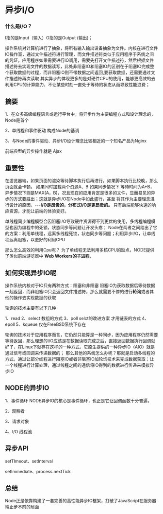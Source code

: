 # 异步I/O

### 什么是I/O？
I指的是Input（输入）O指的是Output (输出)；

操作系统对计算机进行了抽象，将所有输入输出设备抽象为文件。内核在进行文件IO操作室，通过文件描述符进行管理，而文件描述符类似于应用程序于系统之间的凭证，应用程序如果需要进行IO调用，需要先打开文件描述符，然后根据文件描述符去实现文件的数据读写，此处非阻塞IO和阻塞IO的区别在于阻塞IO完成整个获取数据的过程，而非阻塞IO则不带数据之间返回,要获取数据，还需要通过文件描述符再次读取
其实异步的体现更多的是对硬件CPU的使用，能够更高效的去利用CPU的计算能力，不让某些时刻一直处于等待的状态从而导致性能浪费；

## 摘要
1、在众多高级编程语言或运行平台中，将异步作为主要编程方式和设计理念的，Node是首个

2、单线程和事件驱动 构成Node的基调

3、与Node的事件驱动、异步I/O设计理念比较相近的一个知名产品为Nginx

前端典型的异步操作就是 Ajax

## 重要性
在游览器端，如果页面的渲染等待脚本执行后再进行，如果脚本执行比较晚，那么页面就会卡顿，
如果同时加载两个资源A、B 如果同步情况下 等待时间为A+B，异步情况下则是MAX(A，B)，况且现在的应用肯定是很多的文件，显而易见的异步的方式要胜出；这就是异步I/O在Node中如此盛行，甚至
将其作为主要理念进行设计的原因，---**I/O是昂贵的，分布式I/O是更昂贵的。** 只有后端能够快速的响应资源，才能让前端的体验变好。
  
单线程同步编程模型会因阻塞I/O导致硬件资源得不到更优的使用，多线程编程模型也因为编程中的死锁，状态同步等问题让开发头疼；
Node在两者之间给出了它的方案：利用单线程，远离多线程死锁，状态同步等问题；利用异步I/O，让单线程远离阻塞，以更好的利用CPU

那么怎么高效的利用Cpu呢？
为了单线程无法利用多核CPU的缺点，NODE提供了类似前端游览器中 **Web Workers的子进程**，

## 如何实现异步IO呢
操作系统内核对于IO只有两种方式：阻塞和非阻塞
阻塞IO为获取数据后等待数据一起返回，而非阻塞IO只会返回文件描述符，那么就需要不停的进行**轮询**或者其他的操作去实现数据的获取

轮询的技术主要有以下几种

1、read
2、select 数组的方式
3、poll selct的改进方案 才用链表的方式
4、epoll
5、kqueue 仅在FreeBSD系统下存在

轮询的技术对于应用程序而言，它仍然只能算是一种同步，因为应用程序仍然需要等待返回，那么理想的I/O应该是在数据读取完成之后，直接返回数据执行回调就好了，在Linux下就存在这样的一种方式，它原生提供的一种异步IO（AIO）就是通过信号或回调来传递数据的；
那么其他的系统怎么办呢？那就是启动多线程的方式，通过让部分线程进行阻塞IO或者非阻塞IO加轮询技术来完成数据获取；让一个线程进行计算处理，通过线程之间的通信将IO得到的数据进行传递来模拟异步IO


## NODE的异步IO
1、事件循环 NODE异步IO的核心是事件循环，也正是它让回调函数十分普遍，

2、观察者

3、请求对象

4、I/O 线程池


## 异步API
setTImeout、setInterval

setImmediate、process.nextTick


## 总结

Node正是依靠构建了一套完善的高性能异步IO框架，打破了JavaScript在服务器端止步不前的局面
